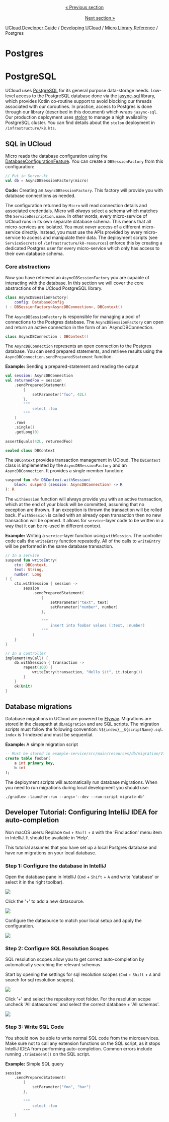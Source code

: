 <p align='center'>
<a href='/docs/developer-guide/development/micro/pagination.md'>« Previous section</a>
&nbsp;&nbsp;&nbsp;&nbsp;&nbsp;&nbsp;&nbsp;&nbsp;&nbsp;&nbsp;&nbsp;&nbsp;&nbsp;&nbsp;&nbsp;&nbsp;&nbsp;&nbsp;&nbsp;&nbsp;&nbsp;&nbsp;&nbsp;&nbsp;&nbsp;&nbsp;&nbsp;&nbsp;&nbsp;&nbsp;&nbsp;&nbsp;&nbsp;&nbsp;&nbsp;&nbsp;&nbsp;&nbsp;&nbsp;&nbsp;&nbsp;&nbsp;&nbsp;&nbsp;&nbsp;&nbsp;&nbsp;&nbsp;&nbsp;&nbsp;&nbsp;&nbsp;&nbsp;&nbsp;&nbsp;&nbsp;&nbsp;&nbsp;&nbsp;&nbsp;&nbsp;&nbsp;&nbsp;&nbsp;&nbsp;&nbsp;&nbsp;&nbsp;&nbsp;&nbsp;&nbsp;&nbsp;&nbsp;&nbsp;&nbsp;&nbsp;&nbsp;&nbsp;&nbsp;&nbsp;&nbsp;&nbsp;&nbsp;&nbsp;&nbsp;&nbsp;&nbsp;&nbsp;&nbsp;&nbsp;&nbsp;&nbsp;&nbsp;&nbsp;&nbsp;&nbsp;&nbsp;&nbsp;&nbsp;&nbsp;&nbsp;&nbsp;&nbsp;&nbsp;&nbsp;&nbsp;&nbsp;&nbsp;&nbsp;&nbsp;&nbsp;&nbsp;&nbsp;&nbsp;&nbsp;&nbsp;&nbsp;&nbsp;&nbsp;&nbsp;&nbsp;&nbsp;&nbsp;&nbsp;&nbsp;&nbsp;&nbsp;&nbsp;&nbsp;&nbsp;&nbsp;&nbsp;&nbsp;&nbsp;&nbsp;&nbsp;&nbsp;&nbsp;&nbsp;&nbsp;&nbsp;&nbsp;&nbsp;&nbsp;&nbsp;&nbsp;&nbsp;&nbsp;&nbsp;&nbsp;&nbsp;&nbsp;&nbsp;<a href='/docs/developer-guide/development/micro/cache.md'>Next section »</a>
</p>


[UCloud Developer Guide](/docs/developer-guide/README.md) / [Developing UCloud](/docs/developer-guide/development/README.md) / [Micro Library Reference](/docs/developer-guide/development/micro/README.md) / Postgres
# Postgres

# PostgreSQL

UCloud uses [PostgreSQL](https://www.postgresql.org/) for its general purpose data-storage needs. Low-level access to
the PostgreSQL database done via the [jasync-sql](https://github.com/jasync-sql/jasync-sql) library, which provides
Kotlin co-routine support to avoid blocking our threads associated with our coroutines. In practice, access to Postgres
is done through our library (described in this document) which wraps `jasync-sql`. Our production deployment uses
[stolon](https://github.com/sorintlab/stolon) to manage a high availability PostgreSQL cluster. You can find details
about the `stolon` deployment in `/infrastructure/k8.kts`.

## SQL in UCloud

Micro reads the database configuration using the [DatabaseConfigurationFeature](./features.md). You can create a
`DBSessionFactory` from this configuration:

```kotlin
// Put in Server.kt
val db = AsyncDBSessionFactory(micro)
```

__Code:__ Creating an `AsyncDBSessionFactory`. This factory will provide you with database connections as needed.

The configuration returned by `Micro` will read connection details and associated credentials. Micro will _always_
select a schema which matches the `ServiceDescription.name`. In other words, every micro-service of UCloud runs in its
own separate database schema. This means that all micro-services are isolated. You must _never_ access of a different
micro-service directly. Instead, you must use the APIs provided by every micro-service to access and manipulate their
data. The deployment scripts (see `ServiceSecrets` of `/infrastructure/k8-resources`) enforce this by creating a
dedicated Postgres user for every micro-service which only has access to their own database schema.

### Core abstractions

Now you have retrieved an `AsyncDBSessionFactory` you are capable of interacting with the database. In this
section we will cover the core abstractions of the UCloud PostgreSQL library.

```kotlin
class AsyncDBSessionFactory(
    config: DatabaseConfig
) : DBSessionFactory<AsyncDBConnection>, DBContext() 
```

The `AsyncDBSessionFactory` is responsible for managing a pool of connections to the Postgres database. The
`AsyncDBSessionFactory` can open and return an active connection in the form of an `AsyncDBConnection.

```kotlin
class AsyncDBConnection : DBContext()
```

The `AsyncDBConnection` represents an open connection to the Postgres database. You can send prepared statements, and
retrieve results using the `AsyncDBConnection.sendPreparedStatement` function.

__Example:__ Sending a prepared-statement and reading the output

```kotlin
val session: AsyncDBConnection
val returnedFoo = session
    .sendPreparedStatement(
        {
            setParameter("foo", 42L)
        },
        """
            select :foo
        """
    )
    .rows
    .single()
    .getLong(0)
 
assertEquals(42L, returnedFoo)
```

```kotlin
sealed class DBContext
```

The `DBContext` provides transaction management in UCloud. The `DBContext` class is implemented by the 
`AsyncDBSessionFactory` and an `AsyncDBConnection`. It provides a single member function:

```kotlin
suspend fun <R> DBContext.withSession(
    block: suspend (session: AsyncDBConnection) -> R
): R
```

The `withSession` function will always provide you with an active transaction, which at the end of your block will be
committed, assuming that no exception are thrown. If an exception is thrown the transaction will be rolled back. If
`withSession` is called with an already open transaction then no new transaction will be opened. It allows for 
`service`-layer code to be written in a way that it can be re-used in different context. 

__Example:__ Writing a `service`-layer function using `withSession`. The controller code calls the `writeEntry` 
function repeatedly. All of the calls to `writeEntry` will be performed in the same database transaction.

```kotlin
// In a service
suspend fun writeEntry(
    ctx: DBContext,
    text: String,
    number: Long
) {
    ctx.withSession { session ->
        session
            .sendPreparedStatement(
                {
                    setParameter("text", text)
                    setParameter("number", number)
                },

                """
                    insert into foobar values (:text, :number)
                """
            )
    }
}

// In a controller
implement(myCall) {
    db.withSession { transaction ->
        repeat(100) {
            writeEntry(transaction, "Hello $it", it.toLong())
        }
    }
    ok(Unit)
}
```

## Database migrations

Database migrations in UCloud are powered by [Flyway](https://flywaydb.org/). Migrations are stored
in the classpath at `db/migration` and are SQL scripts. The migration scripts must follow the following
convention: `V${index}__${scriptName}.sql`. `index` is 1-indexed and must be sequential.

__Example:__ A simple migration script

```sql
-- Must be stored in example-service/src/main/resources/db/migration/V1__Initial.sql
create table foobar(
    a int primary key,
    b int
);
```

The deployment scripts will automatically run database migrations. When you need to run migrations during local
development you should use:

```
./gradlew :launcher:run --args='--dev --run-script migrate-db'
```

## Developer Tutorial: Configuring IntelliJ IDEA for auto-completion

Non macOS users: Replace `Cmd` + `Shift` + `A` with the 'Find action' menu item in IntelliJ. It should be available in
'Help'.

This tutorial assumes that you have set up a local Postgres database and have run migrations on your local database.

### Step 1: Configure the database in IntelliJ

Open the database pane in IntelliJ (`Cmd` + `Shift` + `A` and write 'database' or select it in the right toolbar).

![](/backend/service-lib/wiki/micro/database-pane.png)

Click the '+' to add a new datasource.

![](/backend/service-lib/wiki/micro/add-datasource.png)

Configure the datasource to match your local setup and apply the configuration.

![](/backend/service-lib/wiki/micro/configure-datasource.png)

### Step 2: Configure SQL Resolution Scopes

SQL resolution scopes allow you to get correct auto-completion by automatically searching the relevant schemas.

Start by opening the settings for sql resolution scopes (`Cmd` + `Shift` + `A` and search for sql resolution scopes).

![](/backend/service-lib/wiki/micro/sql-resolution.png)

Click '+' and select the repository root folder. For the resolution scope uncheck 'All datasources' and select the 
correct database + 'All schemas'.

![](/backend/service-lib/wiki/micro/select-resolution.png)

### Step 3: Write SQL Code

You should now be able to write normal SQL code from the microservices. Make sure not to call any extension
functions on the SQL script, as it stops IntelliJ IDEA from performing auto-completion. Common errors include
running `.trimIndent()` on the SQL script. 

__Example:__ Simple SQL query

```kotlin
session
    .sendPreparedStatement(
        {
            setParameter("foo", "bar")
        },
        
        """
            select :foo 
        """
    )
```

